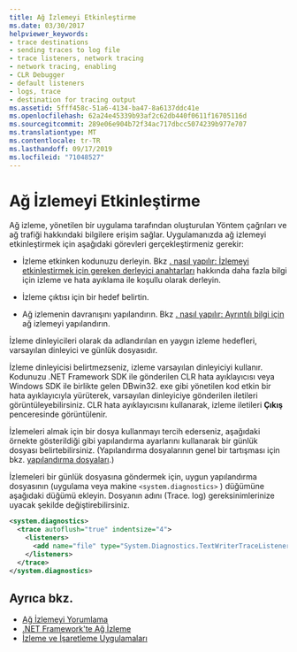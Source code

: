 ```yaml
---
title: Ağ İzlemeyi Etkinleştirme
ms.date: 03/30/2017
helpviewer_keywords:
- trace destinations
- sending traces to log file
- trace listeners, network tracing
- network tracing, enabling
- CLR Debugger
- default listeners
- logs, trace
- destination for tracing output
ms.assetid: 5fff458c-51a6-4134-ba47-8a6137ddc41e
ms.openlocfilehash: 62a24e45339b93af2c62db440f0611f16705116d
ms.sourcegitcommit: 289e06e904b72f34ac717dbcc5074239b977e707
ms.translationtype: MT
ms.contentlocale: tr-TR
ms.lasthandoff: 09/17/2019
ms.locfileid: "71048527"
---
```

# <a name="enabling-network-tracing"></a>Ağ İzlemeyi Etkinleştirme
Ağ izleme, yönetilen bir uygulama tarafından oluşturulan Yöntem çağrıları ve ağ trafiği hakkındaki bilgilere erişim sağlar. Uygulamanızda ağ izlemeyi etkinleştirmek için aşağıdaki görevleri gerçekleştirmeniz gerekir:  
  
- İzleme etkinken kodunuzu derleyin. Bkz [. nasıl yapılır: İzlemeyi etkinleştirmek için gereken derleyici anahtarları](../debug-trace-profile/how-to-compile-conditionally-with-trace-and-debug.md) hakkında daha fazla bilgi için izleme ve hata ayıklama ile koşullu olarak derleyin.  
  
- İzleme çıktısı için bir hedef belirtin.  
  
- Ağ izlemenin davranışını yapılandırın. Bkz [. nasıl yapılır: Ayrıntılı bilgi için](how-to-configure-network-tracing.md) ağ izlemeyi yapılandırın.  
  
 İzleme dinleyicileri olarak da adlandırılan en yaygın izleme hedefleri, varsayılan dinleyici ve günlük dosyasıdır.  
  
 İzleme dinleyicisi belirtmezseniz, izleme varsayılan dinleyiciyi kullanır. Kodunuzu .NET Framework SDK ile gönderilen CLR hata ayıklayıcısı veya Windows SDK ile birlikte gelen DBwin32. exe gibi yönetilen kod etkin bir hata ayıklayıcıyla yürüterek, varsayılan dinleyiciye gönderilen iletileri görüntüleyebilirsiniz. CLR hata ayıklayıcısını kullanarak, izleme iletileri **Çıkış** penceresinde görüntülenir.  
  
 İzlemeleri almak için bir dosya kullanmayı tercih ederseniz, aşağıdaki örnekte gösterildiği gibi yapılandırma ayarlarını kullanarak bir günlük dosyası belirtebilirsiniz. (Yapılandırma dosyalarının genel bir tartışması için bkz. [yapılandırma dosyaları](../configure-apps/index.md).)  
  
 İzlemeleri bir günlük dosyasına göndermek için, uygun yapılandırma dosyasının (uygulama veya makine `<system.diagnostics>` ) düğümüne aşağıdaki düğümü ekleyin. Dosyanın adını (Trace. log) gereksinimlerinize uyacak şekilde değiştirebilirsiniz.  
  
```xml  
<system.diagnostics>  
  <trace autoflush="true" indentsize="4">  
    <listeners>  
      <add name="file" type="System.Diagnostics.TextWriterTraceListener" initializeData="trace.log"/>  
    </listeners>   
  </trace>  
</system.diagnostics>  
```  
  
## <a name="see-also"></a>Ayrıca bkz.

- [Ağ İzlemeyi Yorumlama](interpreting-network-tracing.md)
- [.NET Framework'te Ağ İzleme](network-tracing.md)
- [İzleme ve İşaretleme Uygulamaları](../debug-trace-profile/tracing-and-instrumenting-applications.md)
